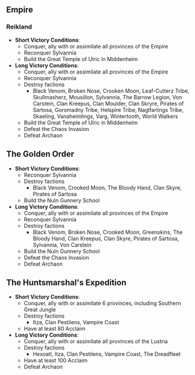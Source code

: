 ## Empire

### Reikland

* **Short Victory Conditions**:
    * Conquer, ally with or assimilate all provinces of the Empire
    * Reconquer Sylvannia
    * Build the Great Temple of Ulric in Middenheim
* **Long Victory Conditions**:
	* Conquer, ally with or assimilate all provinces of the Empire
    * Reconquer Sylvannia
    * Destroy factions
        * Black Venom, Broken Nose, Crooken Moon, Leaf-Cutterz Tribe, Skullmasherz, Mousillon, Sylvannia, The Barrow 
        Legion, Von Carstein, Clan Kreepus, Clan Moulder, Clan Skryre, Pirates of Sartosa, Goromadny Tribe, Helspire 
        Tribe, Naglfarlings Tribe, Skaeling, Vanaheimlings, Varg, Wintertooth, World Walkers
    * Build the Great Temple of Ulric in Middenheim
    * Defeat the Chaos Invasion
    * Defeat Archaon

## The Golden Order

* **Short Victory Conditions**:
    * Reconquer Sylvannia
    * Destroy factions
        * Black Venom, Crooked Moon, The Bloody Hand, Clan Skyre, Pirates of Sartosa
    * Build the Nuln Gunnery School
* **Long Victory Conditions**:
	* Conquer, ally with or assimilate all provinces of the Empire
    * Reconquer Sylvannia
    * Destroy factions
        * Black Venom, Broken Nose, Crooked Moon, Greenskins, The Bloody Hand, Clan Kreepus, Clan Skyre, Pirates of 
        Sartosa, Sylvannia, Von Carstein
    * Build the Nuln Gunnery School
    * Defeat the Chaos Invasion
    * Defeat Archaon

## The Huntsmarshal's Expedition

* **Short Victory Conditions**:
	* Conquer, ally with or assimilate 6 provinces, including Southern Great Jungle
    * Destroy factions
        * Itza, Clan Pestilens, Vampire Coast
    * Have at least 80 Acclaim
* **Long Victory Conditions**:
	* Conquer, ally with or assimilate all provinces of the Lustria
    * Destroy factions
        * Hexoatl, Itza, Clan Pestilens, Vampire Coast, The Dreadfleet
    * Have at least 100 Acclaim
    * Defeat Archaon

